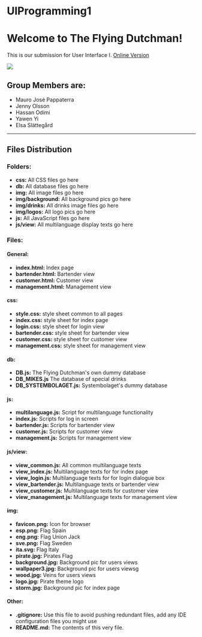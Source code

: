 # UIProgramming1
<h1>Welcome to The Flying Dutchman!</h1>

<p>This is our submission for User Interface I. <a href="http://www.engpappa.com/dutchman/">Online Version</a></p>

<img src="https://i.imgur.com/UZSXGaC.png">

<h2>Group Members are:</h2>
<ul>
    <li>Mauro José Pappaterra</li>
    <li>Jenny Olsson</li>
    <li>Hassan Odimi</li>
    <li>Yawen Yi</li>
    <li>Elsa Slättegård</li>
</ul>

<hr>

<h2>Files Distribution</h2>

<h3>Folders:</h3>
<ul>
    <li><b>css:</b> All CSS files go here</li>
    <li><b>db:</b> All database files go here</li>
    <li><b>img:</b> All image files go here</li>
    <li><b>img/background:</b> All background pics go here</li>
    <li><b>img/drinks:</b> All drinks image files go here</li>
    <li><b>img/logos:</b> All logo pics go here</li>
    <li><b>js:</b> All JavaScript files go here</li>
    <li><b>js/view:</b> All multilanguage display texts go here</li>
</ul>

<h3>Files:</h3>

<h4>General:</h4>
<ul>
    <li><b>index.html:</b> Index page</li>
    <li><b>bartender.html:</b> Bartender view</li>
    <li><b>customer.html:</b> Customer view</li>
    <li><b>management.html:</b> Management view</li>
</ul>

<h4>css:</h4>
<ul>
    <li><b>style.css:</b> style sheet common to all pages</li>
    <li><b>index.css:</b> style sheet for index page</li>
    <li><b>login.css:</b> style sheet for login view</li>
    <li><b>bartender.css:</b> style sheet for bartender view</li>
    <li><b>customer.css:</b> style sheet for customer view</li>
    <li><b>management.css:</b> style sheet for management view</li>
</ul>

<h4>db:</h4>
<ul>
    <li><b>DB.js:</b> The Flying Dutchman's own dummy database</li>
    <li><b>DB_MIKES.js</b> The database of special drinks</li>
    <li><b>DB_SYSTEMBOLAGET.js:</b> Systembolaget's dummy database</li>
</ul>

<h4>js:</h4>
<ul>
    <li><b>multilanguage.js:</b> Script for multilanguage functionality</li>
    <li><b>index.js:</b> Scripts for log in screen</li>
    <li><b>bartender.js:</b> Scripts for bartender view</li>
    <li><b>customer.js:</b> Scripts for customer view</li>
    <li><b>management.js:</b> Scripts for management view</li>
</ul>

<h4>js/view:</h4>
<ul>
    <li><b>view_common.js:</b> All common multilanguage texts</li>
    <li><b>view_index.js:</b> Multilanguage texts for for index page</li>
    <li><b>view_login.js:</b> Multilanguage texts for for login dialogue box</li>
    <li><b>view_bartender.js:</b> Multilanguage texts or bartender view</li>
    <li><b>view_customer.js:</b> Multilanguage texts for customer view</li>
    <li><b>view_management.js:</b> Multilanguage texts for management view</li>
</ul>

<h4>img:</h4>
<ul>
    <li><b>favicon.png:</b> Icon for browser</li>
    <li><b>esp.png:</b> Flag Spain</li>
    <li><b>eng.png:</b> Flag Union Jack</li>
    <li><b>sve.png:</b> Flag Sweden</li>
    <li><b>ita.svg:</b> Flag Italy</li>
    <li><b>pirate.jpg:</b> Pirates Flag</li>
    <li><b>background.jpg:</b> Background pic for users views</li>
    <li><b>wallpaper3.jpg:</b> Background pic for users viewsg</li>
    <li><b>wood.jpg:</b> Veins for users views</li>
    <li><b>logo.jpg:</b> Pirate theme logo</li>
    <li><b>storm.jpg:</b> Background pic for index page</li>


</ul>

<h4>Other:</h4>
<ul>
    <li><b>.gitignore:</b> Use this file to avoid pushing redundant files, add any IDE configuration files you might use </li>
    <li><b>README.md:</b> The contents of this very file.</li>
</ul>



